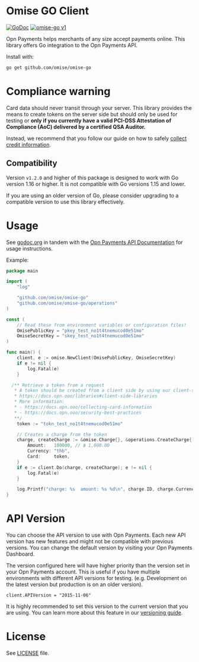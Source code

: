 # Omise GO Client

[![GoDoc](https://godoc.org/github.com/omise/omise-go?status.svg)][0]
[![omise-go v1](https://github.com/omise/omise-go/actions/workflows/v1-ci.yml/badge.svg)](https://github.com/omise/omise-go/actions/workflows/v1-ci.yml)

Opn Payments helps merchants of any size accept payments online.
This library offers Go integration to the Opn Payments API.

Install with:

```sh
go get github.com/omise/omise-go
```

# Compliance warning

Card data should never transit through your server. This library provides the means to create
tokens on the server side but should only be used for testing or **only if you currently
have a valid PCI-DSS Attestation of Compliance (AoC) delivered by a certified QSA
Auditor.**

Instead, we recommend that you follow our guide on how to safely
[collect credit information](https://docs.opn.ooo/collecting-card-information).

## Compatibility

Version `v1.2.0` and higher of this package is designed to work with Go version 1.16 or higher. It is not compatible with Go versions 1.15 and lower.

If you are using an older version of Go, please consider upgrading to a compatible version to use this library effectively.

# Usage

See [godoc.org][0] in tandem with the [Opn Payments API Documentation][1] for usage instructions.

Example:

```go
package main

import (
	"log"

	"github.com/omise/omise-go"
	"github.com/omise/omise-go/operations"
)

const (
	// Read these from environment variables or configuration files!
	OmisePublicKey = "pkey_test_no1t4tnemucod0e51mo"
	OmiseSecretKey = "skey_test_no1t4tnemucod0e51mo"
)

func main() {
	client, e := omise.NewClient(OmisePublicKey, OmiseSecretKey)
	if e != nil {
		log.Fatal(e)
	}

  /** Retrieve a token from a request
   * A token should be created from a client side by using our client-side libraries
   * https://docs.opn.ooo/libraries#client-side-libraries
   * More information:
   * - https://docs.opn.ooo/collecting-card-information
   * - https://docs.opn.ooo/security-best-practices
   **/
	token := "tokn_test_no1t4tnemucod0e51mo"

	// Creates a charge from the token
	charge, createCharge := &omise.Charge{}, &operations.CreateCharge{
		Amount:   100000, // ฿ 1,000.00
		Currency: "thb",
		Card:     token,
	}
	if e := client.Do(charge, createCharge); e != nil {
		log.Fatal(e)
	}

	log.Printf("charge: %s  amount: %s %d\n", charge.ID, charge.Currency, charge.Amount)
}
```

# API Version

You can choose the API version to use with Opn Payments. Each new API version has new features
and might not be compatible with previous versions. You can change the default version by
visiting your Opn Payments Dashboard.

The version configured here will have higher priority than the version set in your Opn Payments
account. This is useful if you have multiple environments with different API versions for
testing. (e.g. Development on the latest version but production is on an older version).

```
client.APIVersion = "2015-11-06"
```

It is highly recommended to set this version to the current version that you are using. You can
learn more about this feature in our [versioning guide](https://docs.opn.ooo/api-versioning).

# License

See [LICENSE][2] file.

[0]: https://godoc.org/github.com/omise/omise-go
[1]: https://docs.opn.ooo
[2]: https://raw.githubusercontent.com/omise/omise-go/master/LICENSE
